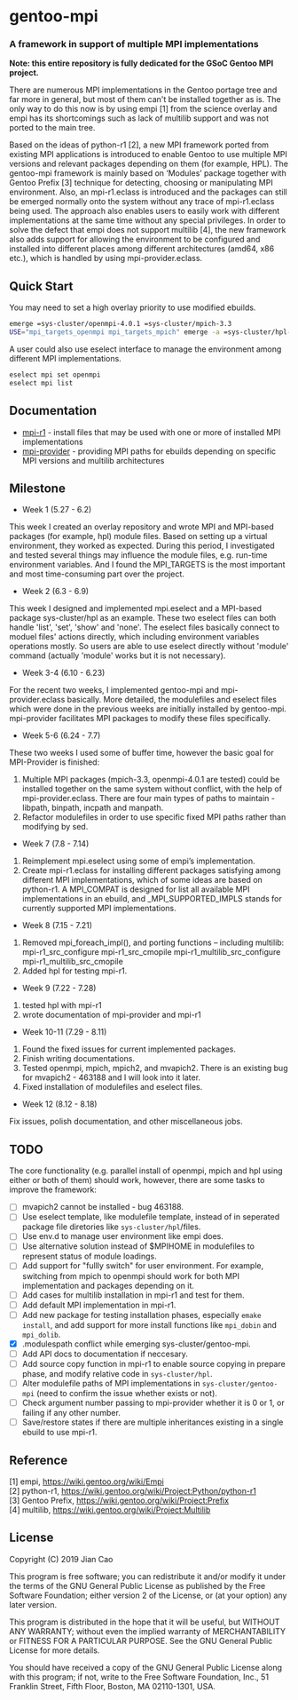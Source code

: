 # gentoo-mpi

### A framework in support of multiple MPI implementations

**Note: this entire repository is fully dedicated for the GSoC Gentoo MPI project.**

There are numerous MPI implementations in the Gentoo portage tree and far more in general, but most of them can't be installed together as is. The only way to do this now is by using empi \[1\] from the science overlay and empi has its shortcomings such as lack of multilib support and was not ported to the main tree.

Based on the ideas of python-r1 \[2\], a new MPI framework ported from existing MPI applications is introduced to enable Gentoo to use multiple MPI versions and relevant packages depending on them (for example, HPL). The gentoo-mpi framework is mainly based on ‘Modules’ package together with Gentoo Prefix \[3\] technique for detecting, choosing or manipulating MPI environment. Also, an mpi-r1.eclass is introduced and the packages can still be emerged normally onto the system without any trace of mpi-r1.eclass being used. The approach also enables users to easily work with different implementations at the same time without any special privileges. In order to solve the defect that empi does not support multilib \[4\], the new framework also adds support for allowing the environment to be configured and installed into different places among different architectures (amd64, x86 etc.), which is handled by using mpi-provider.eclass.

## Quick Start

You may need to set a high overlay priority to use modified ebuilds.

```bash
emerge =sys-cluster/openmpi-4.0.1 =sys-cluster/mpich-3.3
USE="mpi_targets_openmpi mpi_targets_mpich" emerge -a =sys-cluster/hpl-2.0-r3
```

A user could also use eselect interface to manage the environment among different MPI implementations.

```bash
eselect mpi set openmpi
eselect mpi list
```

## Documentation

* [mpi-r1](https://github.com/swordencao/gentoo-mpi/blob/master/docs/mpi-r1.md) - install files that may be used with one or more of installed MPI implementations
* [mpi-provider](https://github.com/swordencao/gentoo-mpi/blob/master/docs/mpi-provider.md) - providing MPI paths for ebuilds depending on specific MPI versions and multilib architectures

## Milestone

* Week 1 (5.27 - 6.2)

This week I created an overlay repository and wrote MPI and MPI-based packages (for example, hpl) module files. Based on setting up a virtual environment, they worked as expected. During this period, I investigated and tested several things may influence the module files, e.g. run-time environment variables. And I found the MPI_TARGETS is the most important and most time-consuming part over the project.

* Week 2 (6.3 - 6.9)

This week I designed and implemented mpi.eselect and a MPI-based package sys-cluster/hpl as an example. These two eselect files can both handle 'list', 'set', 'show' and 'none'. The eselect files basically connect to moduel files' actions directly, which including environment variables operations mostly. So users are able to use eselect directly without 'module' command (actually 'module' works but it is not necessary).

* Week 3-4 (6.10 - 6.23)

For the recent two weeks, I implemented gentoo-mpi and mpi-provider.eclass basically. More detailed, the modulefiles and eselect files which were done in the previous weeks are initially installed by gentoo-mpi. mpi-provider facilitates MPI packages to modify these files specifically.

* Week 5-6 (6.24 - 7.7)

These two weeks I used some of buffer time, however the basic goal for MPI-Provider is finished:

1. Multiple MPI packages (mpich-3.3, openmpi-4.0.1 are tested) could be installed together on the same system without conflict, with the help of mpi-provider.eclass. There are four main types of paths to maintain - libpath, binpath, incpath and manpath.
2. Refactor modulefiles in order to use specific fixed MPI paths rather than modifying by sed.

* Week 7 (7.8 - 7.14)

1. Reimplement mpi.eselect using some of empi’s implementation.
2. Create mpi-r1.eclass for installing different packages satisfying among different MPI implementations, which of some ideas are based on python-r1.  A MPI_COMPAT is designed for list all available MPI implementations in an ebuild, and _MPI_SUPPORTED_IMPLS stands for currently supported MPI implementations.

* Week 8 (7.15 - 7.21)

1. Removed mpi_foreach_impl(), and porting functions – including multilib:
 
mpi-r1_src_configure
mpi-r1_src_cmopile
mpi-r1_multilib_src_configure
mpi-r1_multilib_src_cmopile
 
2. Added hpl for testing mpi-r1.

* Week 9 (7.22 - 7.28)

1. tested hpl with mpi-r1
2. wrote documentation of mpi-provider and mpi-r1

* Week 10-11 (7.29 - 8.11)

1. Found the fixed issues for current implemented packages.
2. Finish writing documentations.
3. Tested openmpi, mpich, mpich2, and mvapich2. There is an existing bug for mvapich2 - 463188 and I will look into it later.
4. Fixed installation of modulefiles and eselect files.

* Week 12 (8.12 - 8.18)

Fix issues, polish documentation, and other miscellaneous jobs.

## TODO

The core functionality (e.g. parallel install of openmpi, mpich and
hpl using either or both of them) should work, however, there are some tasks to improve the framework:

- [ ] mvapich2 cannot be installed - bug 463188.
- [ ] Use eselect template, like modulefile template, instead of in seperated package file diretories like `sys-cluster/hpl`/files.
- [ ] Use env.d to manage user environment like empi does.
- [ ] Use alternative solution instead of \$MPIHOME in modulefiles to represent status of module loadings.
- [ ] Add support for "fullly switch" for user environment. For example, switching from mpich to openmpi should work for both MPI implementation and packages depending on it.
- [ ] Add cases for multilib installation in mpi-r1 and test for them.
- [ ] Add default MPI implementation in mpi-r1.
- [ ] Add new package for testing installation phases, especially `emake install`, and add support for more install functions like `mpi_dobin` and `mpi_dolib`.
- [x] .modulespath conflict while emerging sys-cluster/gentoo-mpi.
- [ ] Add API docs to documentation if neccesary.
- [ ] Add source copy function in mpi-r1 to enable source copying in prepare phase, and modify relative code in `sys-cluster/hpl`.
- [ ] Alter modulefile paths of MPI implementations in `sys-cluster/gentoo-mpi` (need to confirm the issue whether exists or not).
- [ ] Check argument number passing to mpi-provider whether it is 0 or 1, or failing if any other number.
- [ ] Save/restore states if there are multiple inheritances existing in a single ebuild to use mpi-r1.

## Reference

\[1\] empi, https://wiki.gentoo.org/wiki/Empi  
\[2\] python-r1, https://wiki.gentoo.org/wiki/Project:Python/python-r1  
\[3\] Gentoo Prefix, https://wiki.gentoo.org/wiki/Project:Prefix  
\[4\] multilib, https://wiki.gentoo.org/wiki/Project:Multilib

## License

Copyright (C) 2019  Jian Cao

This program is free software; you can redistribute it and/or
modify it under the terms of the GNU General Public License
as published by the Free Software Foundation; either version 2
of the License, or (at your option) any later version.

This program is distributed in the hope that it will be useful,
but WITHOUT ANY WARRANTY; without even the implied warranty of
MERCHANTABILITY or FITNESS FOR A PARTICULAR PURPOSE.  See the
GNU General Public License for more details.

You should have received a copy of the GNU General Public License
along with this program; if not, write to the Free Software
Foundation, Inc., 51 Franklin Street, Fifth Floor, Boston, MA  02110-1301, USA.
